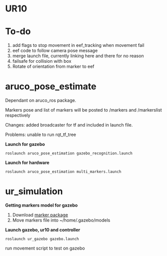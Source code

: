 # UR10

# To-do
1. add flags to stop movement in eef_tracking when movement fail 
2. eef code to follow camera pose message
3. merge launch file, currently linking here and there for no reason
4. failsafe for collision with box
5. Rotate of orientation from marker to eef




# aruco_pose_estimate
Dependant on aruco_ros package.

Markers pose and list of markers will be posted to /markers and /markerslist respectively

Changes: added broadcaster for tf and included in launch file.

Problems: unable to run rqt_tf_tree

**Launch for gazebo**
```
roslaunch aruco_pose_estimation gazebo_recognition.launch
```

**Launch for hardware**

```
roslaunch aruco_pose_estimation multi_markers.launch
```

# ur_simulation

**Getting markers model for gazebo**
1. Download [marker package](https://github.com/joselusl/aruco_gazebo)
2. Move markers file into ~/home/.gazebo/models


**Launch gazebo, ur10 and controller**
```
roslaunch ur_gazebo gazebo.launch 
```

run movement script to test on gazebo

